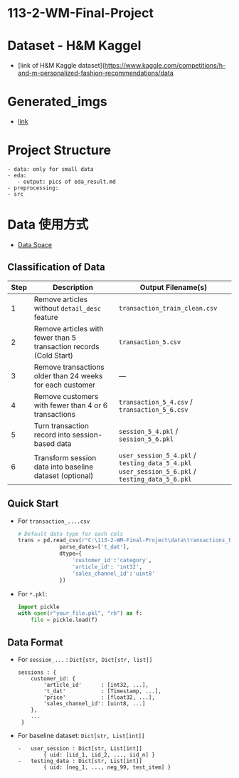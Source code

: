 # 113-2-WM-Final-Project

# Dataset - H&M Kaggel
- [link of H&M Kaggle dataset](https://www.kaggle.com/competitions/h-and-m-personalized-fashion-recommendations/data

# Generated_imgs
- [link](https://drive.google.com/drive/folders/1f3mHljg80oDsPfm3zyTsnXIiZzbEsuY3?usp=drive_link)

# Project Structure
```
- data: only for small data
- eda: 
   - output: pics of eda_result.md
- preprocessing: 
- src
```

# Data 使用方式
- [Data Space](https://drive.google.com/drive/folders/15yY3Y58dTSp_yLDWK5TkhHQZEE-My069?usp=sharing)
## Classification of Data
| Step | Description                                                            | Output Filename(s)                            |
|------|------------------------------------------------------------------------|-----------------------------------------------|
| 1    | Remove articles without `detail_desc` feature                          | `transaction_train_clean.csv`                 |
| 2    | Remove articles with fewer than 5 transaction records (Cold Start)     | `transaction_5.csv`                           |
| 3    | Remove transactions older than 24 weeks for each customer              | —                                             |
| 4    | Remove customers with fewer than 4 or 6 transactions                   | `transaction_5_4.csv` / `transaction_5_6.csv` |
| 5    | Turn transaction record into session-based data                        | `session_5_4.pkl` / `session_5_6.pkl`         |
| 6    | Transform session data into baseline dataset (optional)               | `user_session_5_4.pkl` / `testing_data_5_4.pkl`<br>`user_session_5_6.pkl` / `testing_data_5_6.pkl` |

## Quick Start
- For `transaction_....csv`
    ```python
    # Default data type for each cols
    trans = pd.read_csv(r"C:\113-2-WM-Final-Project\data\transactions_train.csv",
                 parse_dates=['t_dat'],
                 dtype={
                     'customer_id':'category',
                     'article_id': 'int32',
                     'sales_channel_id':'uint8'
                 })
    ```
- For `*.pkl`:
    ```python
    import pickle
    with open(r"your_file.pkl", "rb") as f:
        file = pickle.load(f)
    ```
## Data Format
- For `session_...` : `Dict[str, Dict[str, list]]`
    ```
    sessions : {
        customer_id: {
            'article_id'      : [int32, ...],
            't_dat'           : [Timestamp, ...],
            'price'           : [float32, ...],
            'sales_channel_id': [uint8, ...]
        },
        ...
     }
    ```
- For baseline dataset: `Dict[str, List[int]]`
    ```
    -   user_session : Dict[str, List[int]]
            { uid: [iid_1, iid_2, ..., iid_n] }
    -   testing_data : Dict[str, List[int]]
            { uid: [neg_1, ..., neg_99, test_item] }
    ```
